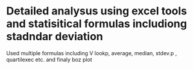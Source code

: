 # Detailed analysus using excel tools and statisitical formulas includiong stadndar deviation
Used multiple formulas including V lookp, average, median, stdev.p , quartilexec etc. and finaly boz plot

